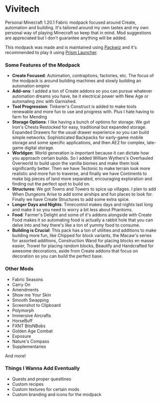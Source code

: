 # Vivitech
Personal Minecraft 1.20.1 Fabric modpack focused around Create, automation and building. It's tailored around my own tastes and my own personal way of playing Minecraft so keep that in mind. Mod suggestions are appreciated but I don't guarantee anything will be added.

This modpack was made and is maintained using [Packwiz](https://github.com/packwiz/packwiz) and it's recommended to play it using [Prism Launcher](https://prismlauncher.org/).

### Some Features of the Modpack
- **Create Focused**: Automation, contraptions, factories, etc. The focus of the modpack is around building machines and slowly building an automation empire
- **Add-ons**: I added a ton of Create addons so you can pursue whatever automation dreams you have, be it electrical power with New Age or automating zinc with Garnished.
- **Tool Progression**: Tinkerer's Construct is added to make tools renewable and more fun to use and progress with. Plus I hate having to farm for Mending
- **Storage Options**: I like having a bunch of options for storage. We got Iron's Chests Restocked for easy, traditional but expanded storage. Expanded Drawers for the usual drawer experience so you can build simple networks. Sophisticated Backpacks for early-game mobile storage and some specific applications, and then AE2 for complex, late-game digital storage.
- **Worldgen**: World generation is important because it can dictate how you approach certain builds. So I added William Wythers's Overhauled Overworld to build upon the vanilla biomes and make them look significantly better. Then we have Tectonic to make terrain look more realistic and more fun to traverse, and finally we have Continents to make big pieces of land more separated, encouraging exploration and finding out the perfect spot to build on.
- **Structures**: We got Towns and Towers to spice up villages. I plan to add When Dungeons Arise to add some airships and fun places to look for. Finally we have Create Structures to add some extra spice.
- **Longer Days and Nights**: Timecontrol makes days and nights last long and make it so you need to worry a bit less about Phantoms.
- **Food**: Farmer's Delight and some of it's addons alongside with Create Food makes it so automating food is actually a rabbit hole that you can delve into and hey there's like a ton of yummy food to consume.
- **Building is Crucial**: This pack has a ton of utilities and additions to make building more fun, like Chipped for block variants, the Macaw's series for assorted additions, Construction Wand for placing blocks en masse easier, Trowel for placing random blocks, Beautify and Handcrafted for awesome decorations, aside from Create addons that focus on decoration so you can build the perfect base.

### Other Mods
- Fabric Seasons
- Carry On
- Amendments
- Show me Your Skin
- Smooth Swapping
- Screenshot to Clipboard
- Polymorph
- Immersive Aircrafts
- HorseBuff
- FXNT BitsNBobs
- Golden Age Combat
- Exposure
- Nature's Compass
- Supplementaries

And more!

### Things I Wanna Add Eventually
- Quests and proper questlines
- Custom recipes
- Custom textures for certain mods
- Custom branding and icons for the modpack
